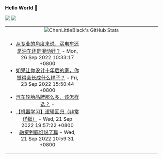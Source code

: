 ### Hello World 👋

[![](https://img.shields.io/badge/@ChenLittleBlack-1a6c81?style=flat&logo=java&logoColor=1a6c81&label=Java&colorA=ffffff)](https://www.java.com/)
[![](https://img.shields.io/badge/@ChenLittleBlack-41b883?style=flat&logo=vuedotjs&logoColor=41b883&label=Vue&colorA=ffffff)](https://cn.vuejs.org/)

<table>
<tr>
<td colspan="2" style="text-align: center;">
<img alt="ChenLittleBlack's GitHub Stats" src="https://github-readme-stats.vercel.app/api?username=ChenLittleBlack&show_icons=true&icon_color=CE1D2D&text_color=718096&bg_color=ffffff&hide_title=true" />
</td>
</tr>
<tr>
<td align="center" valign="middle">

<!-- START_SECTION:blog -->
* <a href='http://www.zhihu.com/question/471889503/answer/2689267420?utm_campaign=rss&utm_medium=rss&utm_source=rss&utm_content=title' target='_blank'>从专业的角度来说，买电车还是油车还是混动好？</a> - Mon, 26 Sep 2022 10:33:17 +0800
* <a href='http://www.zhihu.com/question/555159612/answer/2686421336?utm_campaign=rss&utm_medium=rss&utm_source=rss&utm_content=title' target='_blank'>如果让你设计十年后的家，你觉得会长成什么样子？</a> - Fri, 23 Sep 2022 15:50:44 +0800
* <a href='http://www.zhihu.com/question/338882903/answer/2684497936?utm_campaign=rss&utm_medium=rss&utm_source=rss&utm_content=title' target='_blank'>汽车轮胎品牌那么多，该怎样选？</a> - 
* <a href='http://zhuanlan.zhihu.com/p/74874291?utm_campaign=rss&utm_medium=rss&utm_source=rss&utm_content=title' target='_blank'>【机器学习】逻辑回归（非常详细）</a> - Wed, 21 Sep 2022 19:57:22 +0800
* <a href='http://zhuanlan.zhihu.com/p/566481472?utm_campaign=rss&utm_medium=rss&utm_source=rss&utm_content=title' target='_blank'>融资到底谁说了算</a> - Wed, 21 Sep 2022 10:59:31 +0800
<!-- END_SECTION:blog -->

</td>
<td valign="middle" width="50%">

<!-- START_SECTION:douban -->

<!-- END_SECTION:douban -->

</td>
</tr>
</table>
